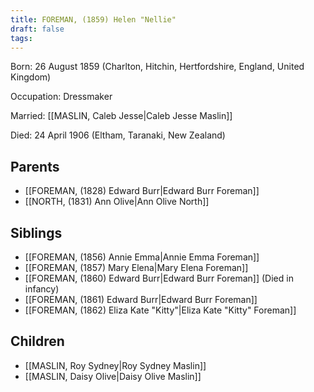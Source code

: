 ```yaml
---
title: FOREMAN, (1859) Helen "Nellie"
draft: false
tags:
---
```

Born: 26 August 1859 (Charlton, Hitchin, Hertfordshire, England, United Kingdom)

Occupation: Dressmaker

Married: [[MASLIN, Caleb Jesse|Caleb Jesse Maslin]]

Died: 24 April 1906 (Eltham, Taranaki, New Zealand)

## Parents
- [[FOREMAN, (1828) Edward Burr|Edward Burr Foreman]]
- [[NORTH, (1831) Ann Olive|Ann Olive North]]

## Siblings
- [[FOREMAN, (1856) Annie Emma|Annie Emma Foreman]]
- [[FOREMAN, (1857) Mary Elena|Mary Elena Foreman]]
- [[FOREMAN, (1860) Edward Burr|Edward Burr Foreman]] (Died in infancy)
- [[FOREMAN, (1861) Edward Burr|Edward Burr Foreman]]
- [[FOREMAN, (1862) Eliza Kate "Kitty"|Eliza Kate "Kitty" Foreman]]

## Children
- [[MASLIN, Roy Sydney|Roy Sydney Maslin]]
- [[MASLIN, Daisy Olive|Daisy Olive Maslin]]
